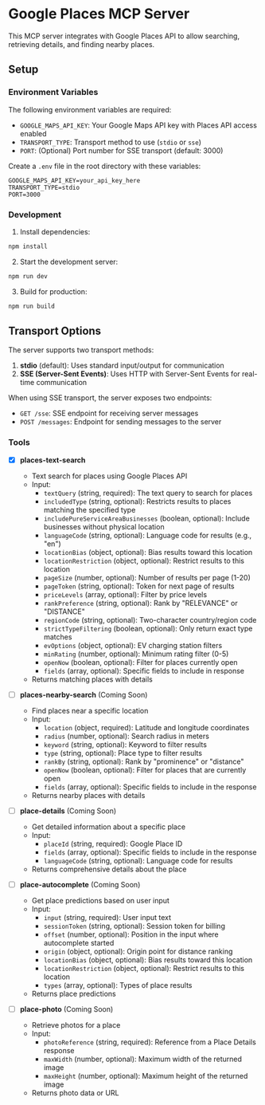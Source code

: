 # Google Places MCP Server

This MCP server integrates with Google Places API to allow searching, retrieving details, and finding nearby places.

## Setup

### Environment Variables

The following environment variables are required:

- `GOOGLE_MAPS_API_KEY`: Your Google Maps API key with Places API access enabled
- `TRANSPORT_TYPE`: Transport method to use (`stdio` or `sse`)
- `PORT`: (Optional) Port number for SSE transport (default: 3000)

Create a `.env` file in the root directory with these variables:

```env
GOOGLE_MAPS_API_KEY=your_api_key_here
TRANSPORT_TYPE=stdio
PORT=3000
```

### Development

1. Install dependencies:
```bash
npm install
```

2. Start the development server:
```bash
npm run dev
```

3. Build for production:
```bash
npm run build
```

## Transport Options

The server supports two transport methods:

1. **stdio** (default): Uses standard input/output for communication
2. **SSE (Server-Sent Events)**: Uses HTTP with Server-Sent Events for real-time communication

When using SSE transport, the server exposes two endpoints:
- `GET /sse`: SSE endpoint for receiving server messages
- `POST /messages`: Endpoint for sending messages to the server

### Tools

- [x] **places-text-search**

  - Text search for places using Google Places API
  - Input:
    - `textQuery` (string, required): The text query to search for places
    - `includedType` (string, optional): Restricts results to places matching the specified type
    - `includePureServiceAreaBusinesses` (boolean, optional): Include businesses without physical location
    - `languageCode` (string, optional): Language code for results (e.g., "en")
    - `locationBias` (object, optional): Bias results toward this location
    - `locationRestriction` (object, optional): Restrict results to this location
    - `pageSize` (number, optional): Number of results per page (1-20)
    - `pageToken` (string, optional): Token for next page of results
    - `priceLevels` (array, optional): Filter by price levels
    - `rankPreference` (string, optional): Rank by "RELEVANCE" or "DISTANCE"
    - `regionCode` (string, optional): Two-character country/region code
    - `strictTypeFiltering` (boolean, optional): Only return exact type matches
    - `evOptions` (object, optional): EV charging station filters
    - `minRating` (number, optional): Minimum rating filter (0-5)
    - `openNow` (boolean, optional): Filter for places currently open
    - `fields` (array, optional): Specific fields to include in response
  - Returns matching places with details

- [ ] **places-nearby-search** (Coming Soon)

  - Find places near a specific location
  - Input:
    - `location` (object, required): Latitude and longitude coordinates
    - `radius` (number, optional): Search radius in meters
    - `keyword` (string, optional): Keyword to filter results
    - `type` (string, optional): Place type to filter results
    - `rankBy` (string, optional): Rank by "prominence" or "distance"
    - `openNow` (boolean, optional): Filter for places that are currently open
    - `fields` (array, optional): Specific fields to include in the response
  - Returns nearby places with details

- [ ] **place-details** (Coming Soon)

  - Get detailed information about a specific place
  - Input:
    - `placeId` (string, required): Google Place ID
    - `fields` (array, optional): Specific fields to include in the response
    - `languageCode` (string, optional): Language code for results
  - Returns comprehensive details about the place

- [ ] **place-autocomplete** (Coming Soon)

  - Get place predictions based on user input
  - Input:
    - `input` (string, required): User input text
    - `sessionToken` (string, optional): Session token for billing
    - `offset` (number, optional): Position in the input where autocomplete started
    - `origin` (object, optional): Origin point for distance ranking
    - `locationBias` (object, optional): Bias results toward this location
    - `locationRestriction` (object, optional): Restrict results to this location
    - `types` (array, optional): Types of place results
  - Returns place predictions

- [ ] **place-photo** (Coming Soon)
  - Retrieve photos for a place
  - Input:
    - `photoReference` (string, required): Reference from a Place Details response
    - `maxWidth` (number, optional): Maximum width of the returned image
    - `maxHeight` (number, optional): Maximum height of the returned image
  - Returns photo data or URL
